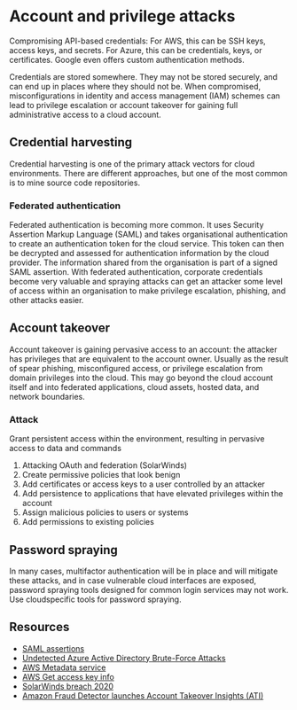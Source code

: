 # Account and privilege attacks

Compromising API-based credentials: For AWS, this can be SSH keys, access keys, and secrets. For Azure, this can be credentials, keys, or certificates. Google even offers custom authentication methods.

Credentials are stored somewhere. They may not be stored securely, and can end up in places
where they should not be. When compromised, misconfigurations in identity and access management (IAM) schemes can lead to privilege escalation or account takeover for gaining full administrative access to a cloud account.

## Credential harvesting

Credential harvesting is one of the primary attack vectors for cloud environments. There are different approaches, but one of the most common is to mine source code repositories.

### Federated authentication

Federated authentication is becoming more common. It uses Security Assertion Markup Language (SAML) and takes organisational authentication to create an authentication token for the cloud service. This token can then be decrypted and assessed for authentication information by the cloud provider. The information shared from the organisation is part of a signed SAML assertion. With federated authentication, corporate credentials become very valuable and spraying attacks can get an attacker some level of access within an organisation to make privilege escalation, phishing, and other attacks easier.

## Account takeover

Account takeover is gaining pervasive access to an account: the attacker has privileges that are equivalent to the account owner. Usually as the result of spear phishing, misconfigured access, or privilege escalation from domain privileges into the cloud. This may go beyond the cloud account itself and into federated applications, cloud assets, hosted data, and network boundaries.

### Attack

Grant persistent access within the environment, resulting in pervasive access to data and commands
    
1. Attacking OAuth and federation (SolarWinds)
2. Create permissive policies that look benign
3. Add certificates or access keys to a user controlled by an attacker
4. Add persistence to applications that have elevated privileges within the account
5. Assign malicious policies to users or systems
6. Add permissions to existing policies

## Password spraying

In many cases, multifactor authentication will be in place and will mitigate these attacks, and in case vulnerable cloud interfaces are exposed, password spraying tools designed for common login services may not work. Use cloudspecific tools for password spraying.



## Resources

* [SAML assertions](http://saml.xml.org/assertions)
* [Undetected Azure Active Directory Brute-Force Attacks](https://www.secureworks.com/research/undetected-azure-active-directory-brute-force-attacks)
* [AWS Metadata service](https://docs.aws.amazon.com/AWSEC2/latest/UserGuide/ec2-instance-metadata.html)
* [AWS Get access key info](https://docs.aws.amazon.com/STS/latest/APIReference/API_GetAccessKeyInfo.html)
* [SolarWinds breach 2020](https://www.bankinfosecurity.com/solarwinds-attackers-manipulated-oauth-app-certificates-a-16253)
* [Amazon Fraud Detector launches Account Takeover Insights (ATI)](https://aws.amazon.com/about-aws/whats-new/2022/07/amazon-fraud-detector-account-takeover-insights/)
